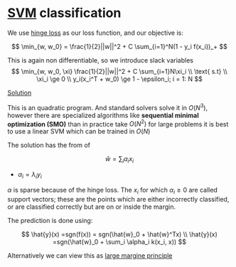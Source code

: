 # [SVM](support_vector_machines.md) classification

We use [hinge loss](hinge_loss.md) as our loss function, and our objective is:

$$
\min_{w, w_0} = \frac{1}{2}||w||^2 + C \sum_{i=1}^N(1 - y_i f(x_i))_+
$$

This is again non differentiable, so we introduce slack variables
$$
\min_{w, w_0, \xi} \frac{1}{2}||w||^2 + C \sum_{i=1}N\xi_i \\ 
\text{ s.t} \\
\xi_i \ge 0 \\
y_i(x_i^T + w_0) \ge 1 - \epsilon_i; i = 1: N
$$

[Solution](svm_classification.ipynb)

This is an quadratic program. And standard solvers solve it in $O(N^3)$, however there are specialized algorithms like **sequential minimal optimization (SMO)** than in practice take $O(N^2)$ for large problems it is best to use a linear SVM which can be trained in $O(N)$

The solution has the from of 

$$
\hat{w} = \sum_i a_ix_i
$$

* $\alpha_i = \lambda_i y_i$

$\alpha$ is sparse because of the hinge loss. The $x_i$ for which $\alpha_i \ge 0$ are called support vectors; these are the points which are either incorrectly classified, or are classified correctly but are on or inside the margin. 

The prediction is done using:

$$
    \hat{y}(x) =sgn(f(x)) = sgn(\hat{w}_0 + \hat{w}^Tx) \\
    \hat{y}(x) =sgn(\hat{w}_0 + \sum_i \alpha_i k(x_i, x))
$$

Alternatively we can view this as [large margine principle](svm_classification_large_margine_principle.md)
